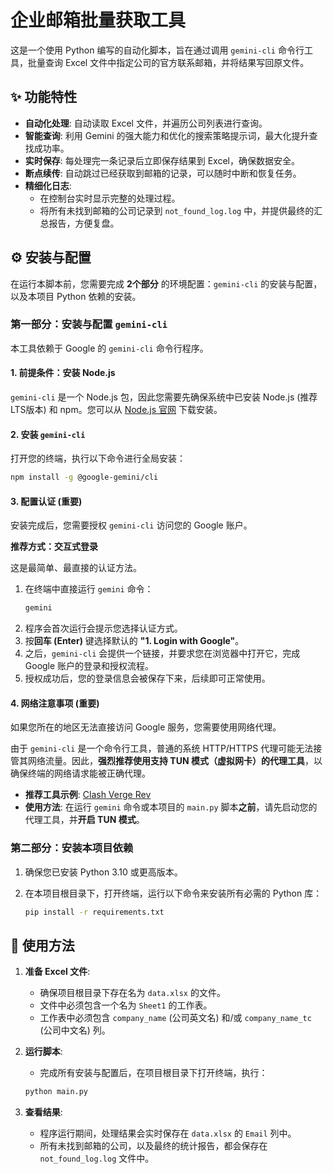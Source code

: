 # 企业邮箱批量获取工具

这是一个使用 Python 编写的自动化脚本，旨在通过调用 `gemini-cli` 命令行工具，批量查询 Excel 文件中指定公司的官方联系邮箱，并将结果写回原文件。

## ✨ 功能特性

- **自动化处理**: 自动读取 Excel 文件，并遍历公司列表进行查询。
- **智能查询**: 利用 Gemini 的强大能力和优化的搜索策略提示词，最大化提升查找成功率。
- **实时保存**: 每处理完一条记录后立即保存结果到 Excel，确保数据安全。
- **断点续传**: 自动跳过已经获取到邮箱的记录，可以随时中断和恢复任务。
- **精细化日志**:
    - 在控制台实时显示完整的处理过程。
    - 将所有未找到邮箱的公司记录到 `not_found_log.log` 中，并提供最终的汇总报告，方便复盘。

## ⚙️ 安装与配置

在运行本脚本前，您需要完成 **2个部分** 的环境配置：`gemini-cli` 的安装与配置，以及本项目 Python 依赖的安装。

### **第一部分：安装与配置 `gemini-cli`**

本工具依赖于 Google 的 `gemini-cli` 命令行程序。

#### 1. 前提条件：安装 Node.js

`gemini-cli` 是一个 Node.js 包，因此您需要先确保系统中已安装 Node.js (推荐LTS版本) 和 npm。您可以从 [Node.js 官网](https://nodejs.org/) 下载安装。

#### 2. 安装 `gemini-cli`

打开您的终端，执行以下命令进行全局安装：

```bash
npm install -g @google-gemini/cli
```

#### 3. 配置认证 (重要)

安装完成后，您需要授权 `gemini-cli` 访问您的 Google 账户。

**推荐方式：交互式登录**

这是最简单、最直接的认证方法。

1.  在终端中直接运行 `gemini` 命令：
    ```bash
    gemini
    ```
2.  程序会首次运行会提示您选择认证方式。
3.  按**回车 (Enter)** 键选择默认的 **"1. Login with Google"**。
4.  之后，`gemini-cli` 会提供一个链接，并要求您在浏览器中打开它，完成 Google 账户的登录和授权流程。
5.  授权成功后，您的登录信息会被保存下来，后续即可正常使用。

#### 4. 网络注意事项 (重要)

如果您所在的地区无法直接访问 Google 服务，您需要使用网络代理。

由于 `gemini-cli` 是一个命令行工具，普通的系统 HTTP/HTTPS 代理可能无法接管其网络流量。因此，**强烈推荐使用支持 TUN 模式（虚拟网卡）的代理工具**，以确保终端的网络请求能被正确代理。

- **推荐工具示例**: [Clash Verge Rev](https://github.com/clash-verge-rev/clash-verge-rev)
- **使用方法**: 在运行 `gemini` 命令或本项目的 `main.py` 脚本**之前**，请先启动您的代理工具，并**开启 TUN 模式**。

### **第二部分：安装本项目依赖**

1.  确保您已安装 Python 3.10 或更高版本。
2.  在本项目根目录下，打开终端，运行以下命令来安装所有必需的 Python 库：

    ```bash
    pip install -r requirements.txt
    ```

## 🚀 使用方法

1.  **准备 Excel 文件**:
    *   确保项目根目录下存在名为 `data.xlsx` 的文件。
    *   文件中必须包含一个名为 `Sheet1` 的工作表。
    *   工作表中必须包含 `company_name` (公司英文名) 和/或 `company_name_tc` (公司中文名) 列。
2.  **运行脚本**:
    *   完成所有安装与配置后，在项目根目录下打开终端，执行：

    ```bash
    python main.py
    ```
3.  **查看结果**:
    *   程序运行期间，处理结果会实时保存在 `data.xlsx` 的 `Email` 列中。
    *   所有未找到邮箱的公司，以及最终的统计报告，都会保存在 `not_found_log.log` 文件中。
